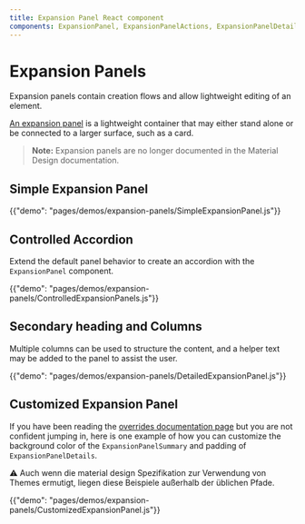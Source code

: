 ```yaml
---
title: Expansion Panel React component
components: ExpansionPanel, ExpansionPanelActions, ExpansionPanelDetails, ExpansionPanelSummary
---
```

# Expansion Panels

<p class="description">Expansion panels contain creation flows and allow lightweight editing of an element.</p>

[An expansion panel](https://material.io/archive/guidelines/components/expansion-panels.html) is a lightweight container that may either stand alone or be connected to a larger surface, such as a card.

> **Note:** Expansion panels are no longer documented in the Material Design documentation.

## Simple Expansion Panel

{{"demo": "pages/demos/expansion-panels/SimpleExpansionPanel.js"}}

## Controlled Accordion

Extend the default panel behavior to create an accordion with the `ExpansionPanel` component.

{{"demo": "pages/demos/expansion-panels/ControlledExpansionPanels.js"}}

## Secondary heading and Columns

Multiple columns can be used to structure the content, and a helper text may be added to the panel to assist the user.

{{"demo": "pages/demos/expansion-panels/DetailedExpansionPanel.js"}}

## Customized Expansion Panel

If you have been reading the [overrides documentation page](/customization/overrides/) but you are not confident jumping in, here is one example of how you can customize the background color of the `ExpansionPanelSummary` and padding of `ExpansionPanelDetails`.

⚠️ Auch wenn die material design Spezifikation zur Verwendung von Themes ermutigt, liegen diese Beispiele außerhalb der üblichen Pfade.

{{"demo": "pages/demos/expansion-panels/CustomizedExpansionPanel.js"}}